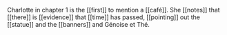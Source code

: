 Charlotte in chapter 1 is the [[first]] to mention a [[café]]. She [[notes]] that [[there]] is [[evidence]] that [[time]] has passed, [[pointing]] out the [[statue]] and the [[banners]] and Génoise et Thé.